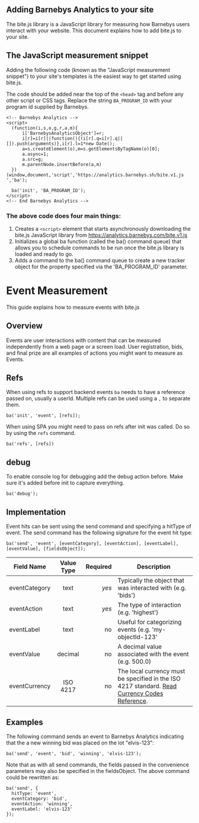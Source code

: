 ## Adding Barnebys Analytics to your site

The bite.js library is a JavaScript library for measuring how Barnebys users interact 
with your website. This document explains how to add bite.js to your site.

## The JavaScript measurement snippet

Adding the following code (known as the "JavaScript measurement snippet")
to your site's templates is the easiest way to get started using bite.js.

The code should be added near the top of the `<head>` tag and before any 
other script or CSS tags. Replace the string `BA_PROGRAM_ID` with your program id supplied by Barnebys.

```
<!-- Barnebys Analytics -->
<script>
  (function(i,s,o,g,r,a,m){
      i['BarnebysAnalyticsObject']=r;
      i[r]=i[r]||function(){(i[r].q=i[r].q||[]).push(arguments)},i[r].l=1*new Date();
      a=s.createElement(o),m=s.getElementsByTagName(o)[0];
      a.async=1;
      a.src=g;
      m.parentNode.insertBefore(a,m)
  })(window,document,'script','https://analytics.barnebys.sh/bite.v1.js ','ba');

  ba('init', 'BA_PROGRAM_ID');
</script>
<!-- End Barnebys Analytics -->
``` 

### The above code does four main things:

1. Creates a `<script>` element that starts asynchronously downloading the bite.js 
   JavaScript library from https://analytics.barnebys.com/bite.v1.js 
2. Initializes a global ba function (called the ba() command queue) that allows you to schedule 
   commands to be run once the bite.js library is loaded and ready to go.
3. Adds a command to the ba() command queue to create a new tracker object for the property specified
   via the 'BA_PROGRAM_ID' parameter.
   
# Event Measurement
 
This guide explains how to measure events with bite.js
 
## Overview

Events are user interactions with content that can be measured independently from a web page 
or a screen load. User registration, bids, and final prize are all examples of actions 
you might want to measure as Events.

## Refs

When using refs to support backend events `ba` needs to have a reference passed on, usually a userId. 
Multiple refs can be used using a `,` to separate them.

`ba('init', 'event', [refs]);`

When using SPA you might need to pass on refs after init was called. Do so by using the `refs` command. 

`ba('refs', [refs])`
   
## debug

To enable console log for debugging add the debug action before. Make sure it's added before init to capture everything.

`ba('debug');`
   
## Implementation

Event hits can be sent using the send command and specifying a hitType of event. 
The send command has the following signature for the event hit type:

`ba('send', 'event', [eventCategory], [eventAction], [eventLabel], [eventValue], [fieldsObject]);`

| Field Name        | Value Type           | Required  | Description |
| ------------- |:-------------:| -----:| -----------------|
| eventCategory | text | *yes* | Typically the object that was interacted with (e.g. 'bids')|
| eventAction   | text | *yes* | The type of interaction (e.g. 'highest')|
| eventLabel   | text |   no | Useful for categorizing events (e.g. 'my-objectId-123' |
| eventValue   | decimal |    no | A decimal value associated with the event (e.g. 500.0) |
| eventCurrency   | ISO 4217 |    no | The local currency must be specified in the ISO 4217 standard. [Read Currency Codes Reference](supported-currencies.md).  |

## Examples

The following command sends an event to Barnebys Analytics indicating that the a new winning bid was placed on the lot "elvis-123":

`ba('send', 'event', 'bid', 'winning', 'elvis-123');`

Note that as with all send commands, the fields passed in the convenience parameters may also be specified in the fieldsObject. The above command could be rewritten as:

```
ba('send', {
  hitType: 'event',
  eventCategory: 'bid',
  eventAction: 'winning',
  eventLabel: 'elvis-123'
});
```
